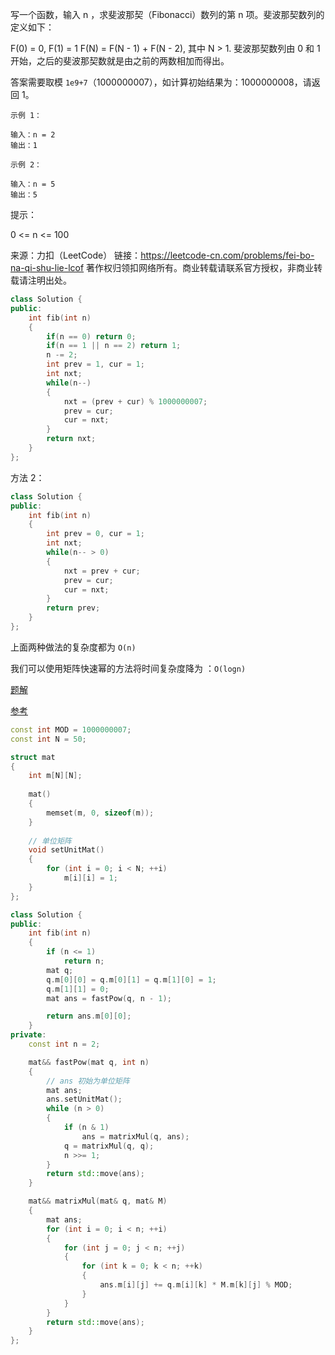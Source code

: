 写一个函数，输入 n ，求斐波那契（Fibonacci）数列的第 n 项。斐波那契数列的定义如下：

F(0) = 0,   F(1) = 1
F(N) = F(N - 1) + F(N - 2), 其中 N > 1.
斐波那契数列由 0 和 1 开始，之后的斐波那契数就是由之前的两数相加而得出。

答案需要取模 `1e9+7`（1000000007），如计算初始结果为：1000000008，请返回 1。

 ```
示例 1：

输入：n = 2
输出：1

示例 2：

输入：n = 5
输出：5
 ```


提示：

0 <= n <= 100

来源：力扣（LeetCode）
链接：https://leetcode-cn.com/problems/fei-bo-na-qi-shu-lie-lcof
著作权归领扣网络所有。商业转载请联系官方授权，非商业转载请注明出处。

```cpp
class Solution {
public:
    int fib(int n) 
    {
        if(n == 0) return 0;
        if(n == 1 || n == 2) return 1;
        n -= 2;
        int prev = 1, cur = 1;
        int nxt;
        while(n--)
        {
            nxt = (prev + cur) % 1000000007;
            prev = cur;
            cur = nxt;
        }
        return nxt;
    }
};
```

方法 2：

```cpp
class Solution {
public:
    int fib(int n) 
    {
        int prev = 0, cur = 1;
        int nxt;
        while(n-- > 0)
        {
            nxt = prev + cur;
            prev = cur;
            cur = nxt;
        }
        return prev;
    }
};
```

上面两种做法的复杂度都为 `O(n)` 

我们可以使用矩阵快速幂的方法将时间复杂度降为 ：`O(logn)`

[题解](https://leetcode-cn.com/problems/fibonacci-number/solution/fei-bo-na-qi-shu-by-leetcode-solution-o4ze/)

[参考](https://blog.csdn.net/qq_43827595/article/details/106157681)

```cpp
const int MOD = 1000000007;
const int N = 50;

struct mat
{
    int m[N][N];
    
    mat()
    {
        memset(m, 0, sizeof(m));
    }
    
    // 单位矩阵
    void setUnitMat()
    {
        for (int i = 0; i < N; ++i)
            m[i][i] = 1;
    }
};

class Solution {
public:
    int fib(int n)
    {
        if (n <= 1)
            return n;
        mat q;
        q.m[0][0] = q.m[0][1] = q.m[1][0] = 1;
        q.m[1][1] = 0;
        mat ans = fastPow(q, n - 1);

        return ans.m[0][0];
    }
private:
    const int n = 2;

    mat&& fastPow(mat q, int n)
    {
        // ans 初始为单位矩阵
        mat ans;
        ans.setUnitMat();
        while (n > 0)
        {
            if (n & 1)
                ans = matrixMul(q, ans);
            q = matrixMul(q, q);
            n >>= 1;
        }
        return std::move(ans);
    }

    mat&& matrixMul(mat& q, mat& M)
    {
        mat ans;
        for (int i = 0; i < n; ++i)
        {
            for (int j = 0; j < n; ++j)
            {
                for (int k = 0; k < n; ++k)
                {
                    ans.m[i][j] += q.m[i][k] * M.m[k][j] % MOD;
                }
            }
        }
        return std::move(ans);
    }
};
```

